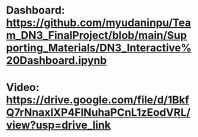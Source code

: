 # Dashboard: https://github.com/myudaninpu/Team_DN3_FinalProject/blob/main/Supporting_Materials/DN3_Interactive%20Dashboard.ipynb

# Video: https://drive.google.com/file/d/1BkfQ7rNnaxIXP4FlNuhaPCnL1zEodVRL/view?usp=drive_link
